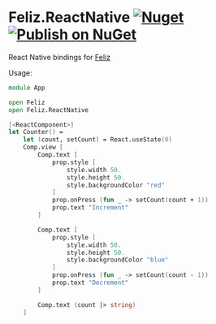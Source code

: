 # Feliz.ReactNative [![Nuget](https://img.shields.io/nuget/v/Feliz.ReactNative.svg?maxAge=0&colorB=brightgreen)](https://www.nuget.org/packages/Feliz.ReactNative) [![Publish on NuGet](https://github.com/carne8/Feliz.ReactNative/actions/workflows/publish.yml/badge.svg)](https://github.com/carne8/Feliz.ReactNative/actions/workflows/publish.yml)

React Native bindings for [Feliz](https://github.com/Zaid-Ajaj/Feliz)

Usage:

```fsharp
module App

open Feliz
open Feliz.ReactNative

[<ReactComponent>]
let Counter() =
    let (count, setCount) = React.useState(0)
    Comp.view [
        Comp.text [
            prop.style [
                style.width 50.
                style.height 50.
                style.backgroundColor "red"
            ]
            prop.onPress (fun _ -> setCount(count + 1))
            prop.text "Increment"
        ]

        Comp.text [
            prop.style [
                style.width 50.
                style.height 50.
                style.backgroundColor "blue"
            ]
            prop.onPress (fun _ -> setCount(count - 1))
            prop.text "Decrement"
        ]

        Comp.text (count |> string)
    ]
```
